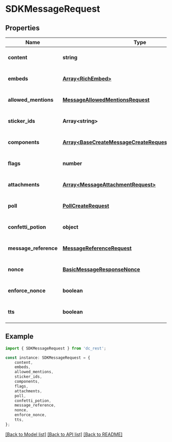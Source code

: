 # SDKMessageRequest


## Properties

Name | Type | Description | Notes
------------ | ------------- | ------------- | -------------
**content** | **string** |  | [optional] [default to undefined]
**embeds** | [**Array&lt;RichEmbed&gt;**](RichEmbed.md) |  | [optional] [default to undefined]
**allowed_mentions** | [**MessageAllowedMentionsRequest**](MessageAllowedMentionsRequest.md) |  | [optional] [default to undefined]
**sticker_ids** | **Array&lt;string&gt;** |  | [optional] [default to undefined]
**components** | [**Array&lt;BaseCreateMessageCreateRequestComponentsInner&gt;**](BaseCreateMessageCreateRequestComponentsInner.md) |  | [optional] [default to undefined]
**flags** | **number** |  | [optional] [default to undefined]
**attachments** | [**Array&lt;MessageAttachmentRequest&gt;**](MessageAttachmentRequest.md) |  | [optional] [default to undefined]
**poll** | [**PollCreateRequest**](PollCreateRequest.md) |  | [optional] [default to undefined]
**confetti_potion** | **object** |  | [optional] [default to undefined]
**message_reference** | [**MessageReferenceRequest**](MessageReferenceRequest.md) |  | [optional] [default to undefined]
**nonce** | [**BasicMessageResponseNonce**](BasicMessageResponseNonce.md) |  | [optional] [default to undefined]
**enforce_nonce** | **boolean** |  | [optional] [default to undefined]
**tts** | **boolean** |  | [optional] [default to undefined]

## Example

```typescript
import { SDKMessageRequest } from 'dc_rest';

const instance: SDKMessageRequest = {
    content,
    embeds,
    allowed_mentions,
    sticker_ids,
    components,
    flags,
    attachments,
    poll,
    confetti_potion,
    message_reference,
    nonce,
    enforce_nonce,
    tts,
};
```

[[Back to Model list]](../README.md#documentation-for-models) [[Back to API list]](../README.md#documentation-for-api-endpoints) [[Back to README]](../README.md)
